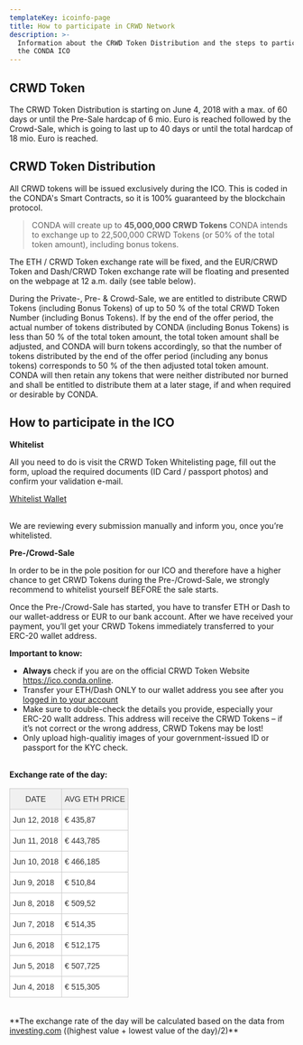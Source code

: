 ```yaml
---
templateKey: icoinfo-page
title: How to participate in CRWD Network
description: >-
  Information about the CRWD Token Distribution and the steps to participate in
  the CONDA ICO
---
```

## CRWD Token

The CRWD Token Distribution is starting on June 4, 2018 with a max. of 60 days or until the Pre-Sale hardcap of 6 mio. Euro is reached followed by the Crowd-Sale, which is going to last up to 40 days or until the total hardcap of 18 mio. Euro is reached. 

## CRWD Token Distribution

All CRWD tokens will be issued exclusively during the ICO. This is coded in the CONDA's Smart Contracts, so it is 100% guaranteed by the blockchain protocol. 

> CONDA will create up to **45,000,000 CRWD Tokens** CONDA intends to exchange up to 22,500,000 CRWD Tokens (or 50% of the total token amount), including bonus tokens. 

The ETH / CRWD Token exchange rate will be fixed, and the EUR/CRWD Token and Dash/CRWD Token exchange rate will be floating and presented on the webpage at 12 a.m. daily (see table below). 

During the Private-, Pre- & Crowd-Sale, we are entitled to distribute CRWD Tokens (including Bonus Tokens) of up to 50 % of the total CRWD Token Number (including Bonus Tokens). If by the end of the offer period, the actual number of tokens distributed by CONDA (including Bonus Tokens) is less than 50 % of the total token amount, the total token amount shall be adjusted, and CONDA will burn tokens accordingly, so that the number of tokens distributed by the end of the offer period (including any bonus tokens) corresponds to 50 % of the then adjusted total token amount. CONDA will then retain any tokens that were neither distributed nor burned and shall be entitled to distribute them at a later stage, if and when required or desirable by CONDA.  

## How to participate in the ICO

**Whitelist**

All you need to do is visit the CRWD Token Whitelisting page, fill out the form, upload the required documents (ID Card / passport photos) and confirm your validation e-mail. 

<div class="btn-inner"><a href="/whitelist" class="btn btn-primary">Whitelist Wallet</a></div>

</br>

We are reviewing every submission manually and inform you, once you’re whitelisted. 

**Pre-/Crowd-Sale**

In order to be in the pole position for our ICO and therefore have a higher chance to get CRWD Tokens during the Pre-/Crowd-Sale, we strongly recommend to whitelist yourself BEFORE the sale starts.

Once the Pre-/Crowd-Sale has started, you have to transfer ETH or Dash to our wallet-address or EUR to our bank account. After we have received your payment, you’ll get your CRWD Tokens immediately transferred to your ERC-20 wallet address.

**Important to know:**

* **Always** check if you are on the official CRWD Token Website https://ico.conda.online.
* Transfer your ETH/Dash ONLY to our wallet address you see after you [logged in to your account](https://oci.conda.online/user/login)
* Make sure to double-check the details you provide, especially your ERC-20 wallt address. This address will receive the CRWD Tokens – if it’s not correct or the wrong address, CRWD Tokens may be lost!
* Only upload high-qualitiy images of your government-issued ID or passport for the KYC check.

\
**Exchange rate of the day:**

<style type="text/css">
.tg  {border-collapse:collapse;border-spacing:0;border-color:#ccc;}
.tg td{font-family:Arial, sans-serif;font-size:14px;padding:10px 5px;border-style:solid;border-width:1px;overflow:hidden;word-break:normal;border-color:#ccc;color:#333;background-color:#fff;}
.tg th{font-family:Arial, sans-serif;font-size:14px;font-weight:normal;padding:10px 5px;border-style:solid;border-width:1px;overflow:hidden;word-break:normal;border-color:#ccc;color:#333;background-color:#f0f0f0;}
.tg .tg-yw4l{vertical-align:top}
@media screen and (max-width: 767px) {.tg {width: auto !important;}.tg col {width: auto !important;}.tg-wrap {overflow-x: auto;-webkit-overflow-scrolling: touch;}}</style>

<div class="tg-wrap"><table class="tg">
  <tr>
    <th class="tg-yw4l">DATE</th>
    <th class="tg-yw4l">AVG ETH PRICE</th>
  </tr>
 <tr>
    <td class="tg-yw4l">Jun 12, 2018</td>
    <td class="tg-yw4l">€ 435,87</td>
  </tr>
  <tr>
    <td class="tg-yw4l">Jun 11, 2018</td>
    <td class="tg-yw4l">€ 443,785</td>
  </tr>
  <tr>
    <td class="tg-yw4l">Jun 10, 2018</td>
    <td class="tg-yw4l">€ 466,185</td>
  </tr>
  <tr>
    <td class="tg-yw4l">Jun 9, 2018</td>
    <td class="tg-yw4l">€ 510,84</td>
  </tr>
  <tr>
    <td class="tg-yw4l">Jun 8, 2018</td>
    <td class="tg-yw4l">€ 509,52</td>
  </tr>
  <tr>
    <td class="tg-yw4l">Jun 7, 2018</td>
    <td class="tg-yw4l">€ 514,35</td>
  </tr>
  <tr>
    <td class="tg-yw4l">Jun 6, 2018</td>
    <td class="tg-yw4l">€ 512,175</td>
  </tr>
  <tr>
    <td class="tg-yw4l">Jun 5, 2018</td>
    <td class="tg-yw4l">€ 507,725</td>
  </tr>
  <tr>
    <td class="tg-yw4l">Jun 4, 2018</td>
    <td class="tg-yw4l">€ 515,305</td>
  </tr>
</table></div>

\
\*\*The exchange rate of the day will be calculated based on the data from [investing.com](https://www.investing.com/crypto/ethereum/eth-eur-historical-data) ((highest value + lowest value of the day)/2)\*\*
